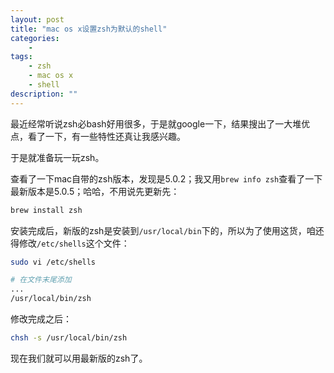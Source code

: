 ```yaml
---
layout: post
title: "mac os x设置zsh为默认的shell"
categories:
    - 
tags:
    - zsh
    - mac os x
    - shell
description: ""
---
```


最近经常听说zsh必bash好用很多，于是就google一下，结果搜出了一大堆优点，看了一下，有一些特性还真让我感兴趣。

于是就准备玩一玩zsh。

查看了一下mac自带的zsh版本，发现是5.0.2；我又用`brew info zsh`查看了一下最新版本是5.0.5；哈哈，不用说先更新先：

```bash
brew install zsh
```

安装完成后，新版的zsh是安装到`/usr/local/bin`下的，所以为了使用这货，咱还得修改`/etc/shells`这个文件：

```bash
sudo vi /etc/shells

# 在文件末尾添加
...
/usr/local/bin/zsh
```

修改完成之后：

```bash
chsh -s /usr/local/bin/zsh
```

现在我们就可以用最新版的zsh了。
